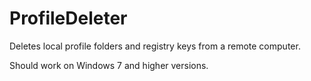 # ProfileDeleter

Deletes local profile folders and registry keys from a remote computer.

Should work on Windows 7 and higher versions.
